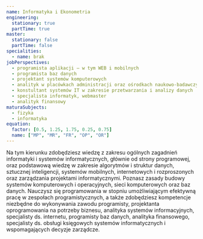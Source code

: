 ```yaml
---
name: Informatyka i Ekonometria
engineering:
  stationary: true
  partTime: true
master:
  stationary: false
  partTime: false
specialities:
  - name: brak
jobPerspectives:
  - programista aplikacji – w tym WEB i mobilnych
  - programista baz danych
  - projektant systemów komputerowych
  - analityk w placówkach administracji oraz ośrodkach naukowo-badawczych
  - konstultant systemów IT w zakresie przetwarzania i analizy danych
  - specjalista informatyk, webmaster
  - analityk finansowy
maturaSubjects:
  - fizyka
  - informatyka
equation:
  factor: [0.5, 1.25, 1.75, 0.25, 0.75]
  name: ["MP", "MR", "FR", "OP", "OR"]
---
```


Na tym kierunku zdobędziesz wiedzę z zakresu ogólnych zagadnień informatyki i systemów informatycznych, głównie od strony programowej, oraz podstawową wiedzę w zakresie
algorytmów i struktur danych, sztucznej inteligencji, systemów mobilnych, internetowych i rozproszonych oraz zarządzania projektami informatycznymi. Poznasz zasady budowy systemów komputerowych i operacyjnych, sieci komputerowych oraz baz danych. Nauczysz się programowania w stopniu umożliwiającym efektywną pracę w zespołach programistycznych, a także zdobędziesz kompetencje niezbędne do wykonywania zawodu programisty, projektanta oprogramowania na potrzeby biznesu, analityka systemów informacyjnych, specjalisty ds. internetu, programisty baz danych, analityka finansowego, specjalisty ds. obsługi księgowych systemów informatycznych i wspomagających decyzje zarządcze.
